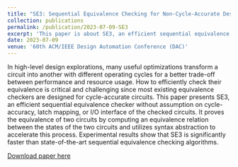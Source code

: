 ```yaml
---
title: "SE3: Sequential Equivalence Checking for Non-Cycle-Accurate Design Transformations †"
collection: publications
permalink: /publication/2023-07-09-SE3
excerpt: 'This paper is about SE3, an efficient sequential equivalence checker without assumption on cycle-accuracy, latch mapping, or I/O interface of the checked circuits.'
date: 2023-07-09
venue: '60th ACM/IEEE Design Automation Conference (DAC)'
---
```

In high-level design explorations, many useful optimizations transform a circuit into another with different operating cycles for a better trade-off between performance and resource usage. How to efficiently check their equivalence is critical and challenging since most existing equivalence checkers are designed for cycle-accurate circuits. This paper presents SE3, an efficient sequential equivalence checker without assumption on cycle-accuracy, latch mapping, or I/O interface of the checked circuits. It proves the equivalence of two circuits by computing an equivalence relation between the states of the two circuits and utilizes syntax abstraction to accelerate this process. Experimental results show that SE3 is significantly faster than state-of-the-art sequential equivalence checking algorithms.

[Download paper here](https://ieeexplore.ieee.org/stamp/stamp.jsp?tp=&arnumber=10247912&isnumber=10247655)
